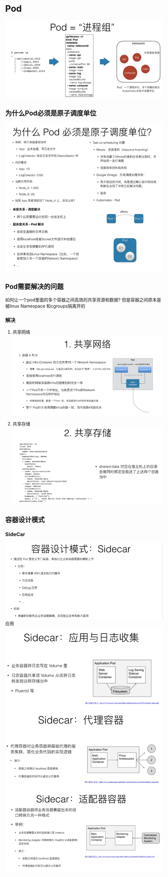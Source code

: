 # Pod
![](img/.02_pod_images/Pod.png)
## 为什么Pod必须是原子调度单位
![](img/.02_pod_images/pod_as_atomic_unit.png)
![](img/.02_pod_images/pod_relation.png)

## Pod需要解决的问题
如何让一个pod里面的多个容器之间高效的共享资源和数据?
但是容器之间原本是被linux Namespace 和cgroups隔离开的
### 解决
1. 共享网络   
![](img/.02_pod_images/share_network.png)

2. 共享存储   
![](img/.02_pod_images/share_storage.png)

## 容器设计模式

### SideCar
![](img/.02_pod_images/sideCar.png)
应用    
![](img/.02_pod_images/sideCar_application.png)
![](img/.02_pod_images/sideCar_proxy_container.png)
![](img/.02_pod_images/sideCar_adopter_container.png)